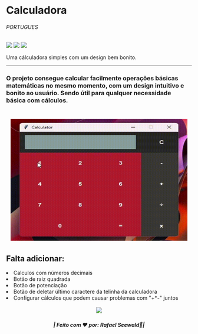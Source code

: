 # Calculadora <h6>PORTUGUES</h6>
 
<img src="https://img.shields.io/badge/PYTHON%20-%20darkblue"><img>
<img src="https://img.shields.io/badge/APP%20-%20darkred"><img>
<img src="https://img.shields.io/badge/TKINTER%20-%20green"><img>

Uma cálculadora simples com um design bem bonito.
<hr>

<h3>O projeto consegue calcular facilmente operações básicas matemáticas no mesmo momento, com um design intuitivo e bonito ao usuário.
Sendo útil para qualquer necessidade básica com cálculos.</h3>

<h1 align="center">
<img src="./gif.gif" width="480" height="330"></img>
</h1>

<h2>Falta adicionar:</h2>
<li>Calculos com números decimais</li>
<li>Botão de raiz quadrada</li>
<li>Botão de potenciação</li>
<li>Botão de deletar último caractere da telinha da calculadora</li>
<li>Configurar cálculos que podem causar problemas com "+*-" juntos</li>



<div align="center">
  <footer>
    <br>
    <a href="https://www.instagram.com/vinyyboy_seewald/" target="_blank"><img src="https://img.shields.io/badge/LinkedIn-0077B5?style=for-the-badge&logo=linkedin&logoColor=white" target="_blank"></img></a>
    <h5>| Feito com ❤️ por: Rafael Seewald👋|</h5>
  </footer>
</div>
